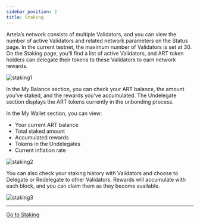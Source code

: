 ```yaml
---
sidebar_position: 2
title: Staking
---
```


Artela’s network consists of multiple Validators, and you can view the number of active Validators and related network parameters on the Status page. In the current testnet, the maximum number of Validators is set at 30. On the Staking page, you’ll find a list of active Validators, and ART token holders can delegate their tokens to these Validators to earn network rewards.

![staking1](../../img/staking1.avif)

In the My Balance section, you can check your ART balance, the amount you’ve staked, and the rewards you’ve accumulated. The Undelegate section displays the ART tokens currently in the unbonding process.

In the My Wallet section, you can view:

- Your current ART balance
- Total staked amount
- Accumulated rewards
- Tokens in the Undelegates
- Current inflation rate

![staking2](../../img/staking2.avif)

You can also check your staking history with Validators and choose to Delegate or Redelegate to other Validators. Rewards will accumulate with each block, and you can claim them as they become available.

![staking3](../../img/staking2.avif)

---

<a class="custom-button" href="https://portal-beta.artela.network/Artela/staking" target="_blank">Go to Staking</a>